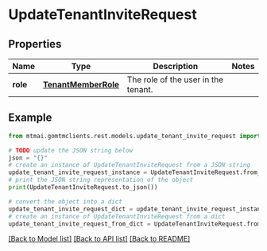 # UpdateTenantInviteRequest


## Properties

Name | Type | Description | Notes
------------ | ------------- | ------------- | -------------
**role** | [**TenantMemberRole**](TenantMemberRole.md) | The role of the user in the tenant. | 

## Example

```python
from mtmai.gomtmclients.rest.models.update_tenant_invite_request import UpdateTenantInviteRequest

# TODO update the JSON string below
json = "{}"
# create an instance of UpdateTenantInviteRequest from a JSON string
update_tenant_invite_request_instance = UpdateTenantInviteRequest.from_json(json)
# print the JSON string representation of the object
print(UpdateTenantInviteRequest.to_json())

# convert the object into a dict
update_tenant_invite_request_dict = update_tenant_invite_request_instance.to_dict()
# create an instance of UpdateTenantInviteRequest from a dict
update_tenant_invite_request_from_dict = UpdateTenantInviteRequest.from_dict(update_tenant_invite_request_dict)
```
[[Back to Model list]](../README.md#documentation-for-models) [[Back to API list]](../README.md#documentation-for-api-endpoints) [[Back to README]](../README.md)


